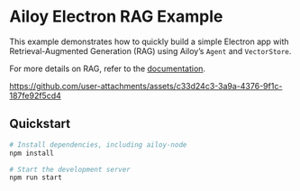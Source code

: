 # Ailoy Electron RAG Example

This example demonstrates how to quickly build a simple Electron app with Retrieval-Augmented Generation (RAG) using Ailoy’s `Agent` and `VectorStore`.

For more details on RAG, refer to the [documentation](https://brekkylab.github.io/ailoy/docs/tutorial/rag-with-vector-store).

https://github.com/user-attachments/assets/c33d24c3-3a9a-4376-9f1c-187fe92f5cd4

## Quickstart

```bash
# Install dependencies, including ailoy-node
npm install

# Start the development server
npm run start
```
